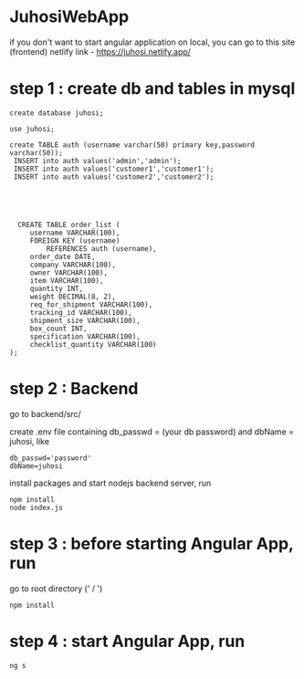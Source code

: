 # JuhosiWebApp

if you don't want to start angular application on local, you can go to this site (frontend)
netlify link - https://juhosi.netlify.app/

# step 1 : create db and tables in mysql

```
create database juhosi;

use juhosi;

create TABLE auth (username varchar(50) primary key,password varchar(50));
 INSERT into auth values('admin','admin');
 INSERT into auth values('customer1','customer1');
 INSERT into auth values('customer2','customer2');





  CREATE TABLE order_list (
     username VARCHAR(100),
     FOREIGN KEY (username)
         REFERENCES auth (username),
     order_date DATE,
     company VARCHAR(100),
     owner VARCHAR(100),
     item VARCHAR(100),
     quantity INT,
     weight DECIMAL(8, 2),
     req_for_shipment VARCHAR(100),
     tracking_id VARCHAR(100),
     shipment_size VARCHAR(100),
     box_count INT,
     specification VARCHAR(100),
     checklist_quantity VARCHAR(100)
); 
 ```

# step 2 : Backend 

go to backend/src/

create .env file containing db_passwd = (your db password) and dbName = juhosi, like

```
db_passwd='password'
dbName=juhosi
```


install packages and start nodejs backend server, run
  
  ```
  npm install
  node index.js
  ```

# step 3 : before starting Angular App, run

go to root directory (' / ')

```
npm install
```

# step 4 : start Angular App, run
```
ng s
````

